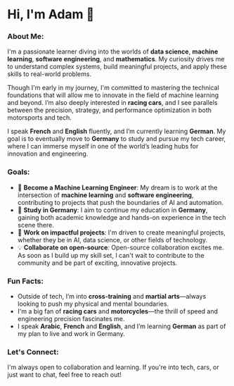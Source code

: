 # Hi, I'm Adam 👋

### About Me:
I'm a passionate learner diving into the worlds of **data science**, **machine learning**, **software engineering**, and **mathematics**. My curiosity drives me to understand complex systems, build meaningful projects, and apply these skills to real-world problems.

Though I'm early in my journey, I'm committed to mastering the technical foundations that will allow me to innovate in the field of machine learning and beyond. I’m also deeply interested in **racing cars**, and I see parallels between the precision, strategy, and performance optimization in both motorsports and tech.

I speak **French** and **English** fluently, and I’m currently learning **German**. My goal is to eventually move to **Germany** to study and pursue my tech career, where I can immerse myself in one of the world’s leading hubs for innovation and engineering.

### Goals:
- 🌱 **Become a Machine Learning Engineer**: My dream is to work at the intersection of **machine learning** and **software engineering**, contributing to projects that push the boundaries of AI and automation.
- 🎯 **Study in Germany**: I aim to continue my education in **Germany**, gaining both academic knowledge and hands-on experience in the tech scene there.
- 🚀 **Work on impactful projects**: I'm driven to create meaningful projects, whether they be in AI, data science, or other fields of technology.
- 💡 **Collaborate on open-source**: Open-source collaboration excites me. As soon as I build up my skill set, I can't wait to contribute to the community and be part of exciting, innovative projects.

### Fun Facts:
- Outside of tech, I’m into **cross-training** and **martial arts**—always looking to push my physical and mental boundaries.
- I'm a big fan of **racing cars** and **motorcycles**—the thrill of speed and engineering precision fascinates me.
- I speak **Arabic**, **French** and **English**, and I’m learning **German** as part of my plan to live and work in Germany.

### Let's Connect:
I'm always open to collaboration and learning. If you're into tech, cars, or just want to chat, feel free to reach out!
